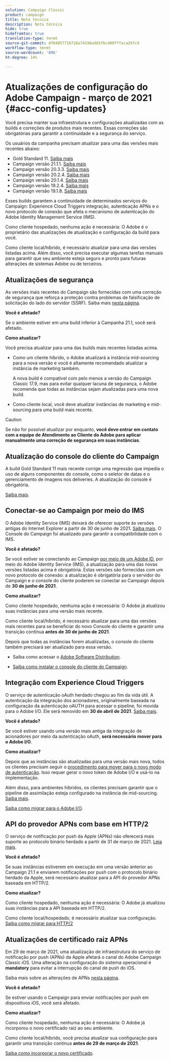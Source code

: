 ```yaml
---
solution: Campaign Classic
product: campaign
title: Nota técnica
description: Nota técnica
hide: true
hidefromtoc: true
translation-type: tm+mt
source-git-commit: df04057716726a74196add3fbc400fffaca26fc9
workflow-type: tm+mt
source-wordcount: '896'
ht-degree: 14%

---
```



# Atualizações de configuração do Adobe Campaign - março de 2021 {#acc-config-updates}

Você precisa manter sua infraestrutura e configurações atualizadas com as builds e correções de produtos mais recentes. Essas correções são obrigatórias para garantir a continuidade e a segurança do serviço.

Os usuários da campanha precisam atualizar para uma das versões mais recentes abaixo:

* Gold Standard 11. [Saiba mais](../rn/using/gold-standard.md)
* Campaign versão 21.1.1. [Saiba mais](../rn/using/latest-release.md)
* Campaign versão 20.3.3. [Saiba mais](../rn/using/release--20-3.md)
* Campaign versão 20.2.4. [Saiba mais](../rn/using/release--20-2.md)
* Campaign versão 20.1.4. [Saiba mais](../rn/using/release--20-1.md)
* Campaign versão 19.2.4. [Saiba mais](../rn/using/release--19-2.md)
* Campaign versão 19.1.8. [Saiba mais](../rn/using/release--19-1.md)

Esses builds garantem a continuidade de determinados serviços do Campaign: Experience Cloud Triggers integração, autenticação APNs e o novo protocolo de conexão que afeta o mecanismo de autenticação do Adobe Identity Management Service (IMS).

Como cliente hospedado, nenhuma ação é necessária: O Adobe é o proprietário das atualizações de atualização e configuração da build para você.

Como cliente local/híbrido, é necessário atualizar para uma das versões listadas acima. Além disso, você precisa executar algumas tarefas manuais para garantir que seu ambiente esteja seguro e pronto para futuras alterações de sistemas Adobe ou de terceiros.

## Atualizações de segurança

As versões mais recentes do Campaign são fornecidas com uma correção de segurança que reforça a proteção contra problemas de falsificação de solicitação do lado do servidor (SSRF). Saiba mais [nesta página](https://helpx.adobe.com/security/products/campaign/apsb21-04.html).

**Você é afetado?**

Se o ambiente estiver em uma build inferior à Campanha 21.1, você será afetado.

**Como atualizar?**

Você precisa atualizar para uma das builds mais recentes listadas acima.

* Como um cliente híbrido, o Adobe atualizará a instância mid-sourcing para a nova versão e você é altamente recomendado atualizar a instância de marketing também.

   A nova build é compatível com pelo menos a versão do Campaign Classic 17.9, mas para evitar qualquer lacuna de segurança, o Adobe recomenda que todas as instâncias sejam atualizadas para uma nova build. 

* Como cliente local, você deve atualizar instâncias de marketing e mid-sourcing para uma build mais recente.

>[!CAUTION]
>
>Se não for possível atualizar por enquanto, **você deve entrar em contato com a equipe de Atendimento ao Cliente do Adobe para aplicar manualmente uma correção de segurança em suas instâncias**.


## Atualização do console do cliente do Campaign

A build Gold Standard 11 mais recente corrige uma regressão que impedia o uso de alguns componentes do console, como o seletor de datas e o gerenciamento de imagens nos deliveries. A atualização do console é obrigatória.

[Saiba mais](../rn/using/gold-standard.md).

## Conectar-se ao Campaign por meio do IMS

O Adobe Identity Service (IMS) deixará de oferecer suporte às versões antigas do Internet Explorer a partir de 30 de junho de 2021. [Saiba mais](https://helpx.adobe.com/x-productkb/global/update-operating-system-and-browser.html). O Console do Campaign foi atualizado para garantir a compatibilidade com o IMS.

**Você é afetado?**

Se você estiver se conectando ao Campaign [por meio de um Adobe ID](../integrations/using/about-adobe-id.md), por meio do Adobe Identity Service (IMS), a atualização para uma das novas versões listadas acima é obrigatória. Estas versões são fornecidas com um novo protocolo de conexão: a atualização é obrigatória para o servidor do Campaign e o console do cliente poderem se conectar ao Campaign depois de **30 de junho de 2021**.

**Como atualizar?**

Como cliente hospedado, nenhuma ação é necessária: O Adobe já atualizou suas instâncias para uma versão mais recente.

Como cliente local/híbrido, é necessário atualizar para uma das versões mais recentes para se beneficiar do novo Console do cliente e garantir uma transição contínua **antes de 30 de junho de 2021**.

Depois que todas as instâncias forem atualizadas, o console do cliente também precisará ser atualizado para essa versão.

* Saiba como acessar o [Adobe Software Distribution](https://experienceleague.adobe.com/docs/experience-cloud/software-distribution/home.html?lang=en).

* [Saiba como instalar o console do cliente do Campaign](../installation/using/installing-the-client-console.md).

## Integração com Experience Cloud Triggers

O serviço de autenticação oAuth herdado chegou ao fim da vida útil. A autenticação da integração dos acionadores, originalmente baseada na configuração da autenticação oAUTH para acessar o pipeline, foi movida para o Adobe I/O. Ele será removido em **30 de abril de 2021**. [Saiba mais](https://experienceleaguecommunities.adobe.com/t5/adobe-analytics-discussions/adobe-analytics-legacy-api-end-of-life-notice/td-p/385411).

**Você é afetado?**

Se você estiver usando uma versão mais antiga da integração de acionadores por meio da autenticação oAuth, **será necessário mover para o Adobe I/O**.

**Como atualizar?**

Depois que as instâncias são atualizadas para uma versão mais nova, todos os clientes precisam seguir o [procedimento para mover para o novo modo de autenticação](../integrations/using/configuring-adobe-io.md). Isso requer gerar o novo token de Adobe I/O e usá-lo na implementação.  

Além disso, para ambientes híbridos, os clientes precisam garantir que o pipeline de assimilação esteja configurado na instância de mid-sourcing. [Saiba mais](../integrations/using/configuring-pipeline.md).

[Saiba como migrar para o Adobe I/O](../integrations/using/configuring-adobe-io.md).

## API do provedor APNs com base em HTTP/2

O serviço de notificação por push da Apple (APNs) não oferecerá mais suporte ao protocolo binário herdado a partir de 31 de março de 2021. [Leia mais](https://developer.apple.com/news/?id=c88acm2b).

**Você é afetado?**

Se suas instâncias estiverem em execução em uma versão anterior ao Campaign 21.1 e enviarem notificações por push com o protocolo binário herdado da Apple, será necessário atualizar para a API do provedor APNs baseada em HTTP/2.

**Como atualizar?**

Como cliente hospedado, nenhuma ação é necessária: O Adobe já atualizou suas instâncias para a API baseada em HTTP/2.

Como cliente local/hospedado, é necessário atualizar sua configuração. [Saiba como migrar para HTTP/2](https://helpx.adobe.com/campaign/kb/migrate-to-apns-http2.html)

## Atualizações de certificado raiz APNs

Em 29 de março de 2021, uma atualização de infraestrutura do serviço de notificação por push (APNs) da Apple afetará o canal do Adobe Campaign Classic iOS. Uma alteração na configuração do sistema operacional é **mandatory** para evitar a interrupção do canal de push do iOS.

Saiba mais sobre as alterações de APNs [nesta página](https://developer.apple.com/news/?id=7gx0a2lp).

**Você é afetado?**

Se estiver usando o Campaign para enviar notificações por push em dispositivos iOS, você será afetado.

**Como atualizar?**

Como cliente hospedado, nenhuma ação é necessária: O Adobe já incorporou o novo certificado raiz ao seu ambiente.

Como cliente local/híbrido, você precisa atualizar sua configuração para garantir uma transição contínua **antes de 29 de março de 2021**.

[Saiba como incorporar o novo certificado](ios-certificate-update.md).
